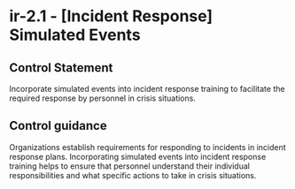 # ir-2.1 - \[Incident Response\] Simulated Events

## Control Statement

Incorporate simulated events into incident response training to facilitate the required response by personnel in crisis situations.

## Control guidance

Organizations establish requirements for responding to incidents in incident response plans. Incorporating simulated events into incident response training helps to ensure that personnel understand their individual responsibilities and what specific actions to take in crisis situations.
